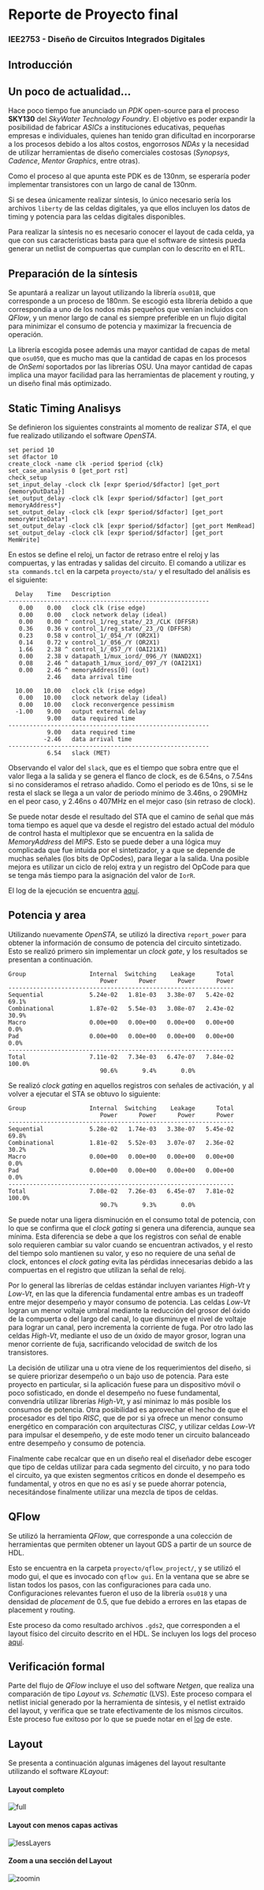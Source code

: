 # Reporte de Proyecto final
### IEE2753 - Diseño de Circuitos Integrados Digitales

## Introducción

## Un poco de actualidad...
Hace poco tiempo fue anunciado un *PDK* open-source para el proceso **SKY130** del *SkyWater Technology Foundry*. El objetivo es poder expandir la posibilidad de fabricar *ASICs* a instituciones educativas, pequeñas empresas e individuales, quienes han tenido gran dificultad en incorporarse a los procesos debido a los altos costos, engorrosos *NDAs* y la necesidad de utilizar herramientas de diseño comerciales costosas (*Synopsys*, *Cadence*, *Mentor Graphics*, entre otras).

Como el proceso al que apunta este PDK es de 130nm, se esperaría poder implementar transistores con un largo de canal de 130nm.

Si se desea únicamente realizar síntesis, lo único necesario sería los archivos `liberty` de las celdas digitales, ya que ellos incluyen los datos de timing y potencia para las celdas digitales disponibles.

Para realizar la síntesis no es necesario conocer el layout de cada celda, ya que con sus características basta para que el software de síntesis pueda generar un netlist de compuertas que cumplan con lo descrito en el RTL.


## Preparación de la síntesis

Se apuntará a realizar un layout utilizando la librería `osu018`, que corresponde a un proceso de 180nm. Se escogió esta librería debido a que correspondía a uno de los nodos más pequeños que venían incluidos con *QFlow*, y un menor largo de canal es siempre preferible en un flujo digital para minimizar el consumo de potencia y maximizar la frecuencia de operación.

La librería escogida posee además una mayor cantidad de capas de metal que `osu050`, que es mucho mas que la cantidad de capas en los procesos de *OnSemi* soportados por las librerías OSU. Una mayor cantidad de capas implica una mayor facilidad para las herramientas de placement y routing, y un diseño final más optimizado.

## Static Timing Analisys

Se definieron los siguientes constraints al momento de realizar *STA*, el que fue realizado utilizando el software *OpenSTA*.

```
set period 10
set dfactor 10
create_clock -name clk -period $period {clk}
set_case_analysis 0 [get_port rst]
check_setup
set_input_delay -clock clk [expr $period/$dfactor] [get_port {memoryOutData}]
set_output_delay -clock clk [expr $period/$dfactor] [get_port memoryAddress*]
set_output_delay -clock clk [expr $period/$dfactor] [get_port memoryWriteData*]
set_output_delay -clock clk [expr $period/$dfactor] [get_port MemRead]
set_output_delay -clock clk [expr $period/$dfactor] [get_port MemWrite]
```

En estos se define el reloj, un factor de retraso entre el reloj y las compuertas, y las entradas y salidas del circuito. El comando a utilizar es `sta commands.tcl` en la carpeta `proyecto/sta/` y el resultado del análisis es el siguiente:

```
  Delay    Time   Description
---------------------------------------------------------
   0.00    0.00   clock clk (rise edge)
   0.00    0.00   clock network delay (ideal)
   0.00    0.00 ^ control_1/reg_state/_23_/CLK (DFFSR)
   0.36    0.36 v control_1/reg_state/_23_/Q (DFFSR)
   0.23    0.58 v control_1/_054_/Y (OR2X1)
   0.14    0.72 v control_1/_056_/Y (OR2X1)
   1.66    2.38 ^ control_1/_057_/Y (OAI21X1)
   0.00    2.38 v datapath_1/mux_iord/_096_/Y (NAND2X1)
   0.08    2.46 ^ datapath_1/mux_iord/_097_/Y (OAI21X1)
   0.00    2.46 ^ memoryAddress[0] (out)
           2.46   data arrival time

  10.00   10.00   clock clk (rise edge)
   0.00   10.00   clock network delay (ideal)
   0.00   10.00   clock reconvergence pessimism
  -1.00    9.00   output external delay
           9.00   data required time
---------------------------------------------------------
           9.00   data required time
          -2.46   data arrival time
---------------------------------------------------------
           6.54   slack (MET)
```

Observando el valor del `slack`, que es el tiempo que sobra entre que el valor llega a la salida y se genera el flanco de clock, es de 6.54ns, o 7.54ns si no consideramos el retraso añadido. Como el periodo es de 10ns, si se le resta el slack se llega a un valor de periodo mínimo de 3.46ns, o 290MHz en el peor caso, y 2.46ns o 407MHz en el mejor caso (sin retraso de clock).

Se puede notar desde el resultado del STA que el camino de señal que más toma tiempo es aquel que va desde el registro del estado actual del módulo de control hasta el multiplexor que se encuentra en la salida de *MemoryAddress* del *MIPS*. Esto se puede deber a una lógica muy complicada que fue intuida por el sintetizador, y a que se depende de muchas señales (los bits de OpCodes), para llegar a la salida. Una posible mejora es utilizar un ciclo de reloj extra y un registro del OpCode para que se tenga más tiempo para la asignación del valor de `IorR`.

El log de la ejecución se encuentra [aquí](./sta/sta.log).

## Potencia y area

Utilizando nuevamente *OpenSTA*, se utilizó la directiva `report_power` para obtener la información de consumo de potencia del circuito sintetizado. Esto se realizó primero sin implementar un *clock gate*, y los resultados se presentan a continuación.

```
Group                  Internal  Switching    Leakage      Total
                          Power      Power      Power      Power
----------------------------------------------------------------
Sequential             5.24e-02   1.81e-03   3.38e-07   5.42e-02  69.1%
Combinational          1.87e-02   5.54e-03   3.08e-07   2.43e-02  30.9%
Macro                  0.00e+00   0.00e+00   0.00e+00   0.00e+00   0.0%
Pad                    0.00e+00   0.00e+00   0.00e+00   0.00e+00   0.0%
----------------------------------------------------------------
Total                  7.11e-02   7.34e-03   6.47e-07   7.84e-02 100.0%
                          90.6%       9.4%       0.0%
```

Se realizó *clock gating* en aquellos registros con señales de activación, y al volver a ejecutar el STA se obtuvo lo siguiente:

```
Group                  Internal  Switching    Leakage      Total
                          Power      Power      Power      Power
----------------------------------------------------------------
Sequential             5.28e-02   1.74e-03   3.38e-07   5.45e-02  69.8%
Combinational          1.81e-02   5.52e-03   3.07e-07   2.36e-02  30.2%
Macro                  0.00e+00   0.00e+00   0.00e+00   0.00e+00   0.0%
Pad                    0.00e+00   0.00e+00   0.00e+00   0.00e+00   0.0%
----------------------------------------------------------------
Total                  7.08e-02   7.26e-03   6.45e-07   7.81e-02 100.0%
                          90.7%       9.3%       0.0%
```

Se puede notar una ligera disminución en el consumo total de potencia, con lo que se confirma que el *clock gating* si genera una diferencia, aunque sea mínima. Esta diferencia se debe a que los registros con señal de enable solo requieren cambiar su valor cuando se encuentran activados, y el resto del tiempo solo mantienen su valor, y eso no requiere de una señal de clock, entonces el *clock gating* evita las pérdidas innecesarias debido a las compuertas en el registro que utilizan la señal de reloj.

Por lo general las librerías de celdas estándar incluyen variantes *High-Vt* y *Low-Vt*, en las que la diferencia fundamental entre ambas es un tradeoff entre mejor desempeño y mayor consumo de potencia. Las celdas *Low-Vt* logran un menor voltaje umbral mediante la reducción del grosor del óxido de la compuerta o del largo del canal, lo que disminuye el nivel de voltaje para lograr un canal, pero incrementa la corriente de fuga. Por otro lado las celdas *High-Vt*, mediante el uso de un óxido de mayor grosor, logran una menor corriente de fuja, sacrificando velocidad de switch de los transistores.

La decisión de utilizar una u otra viene de los requerimientos del diseño, si se quiere priorizar desempeño o un bajo uso de potencia. Para este proyecto en particular, si la aplicación fuese para un dispositivo móvil o poco sofisticado, en donde el desempeño no fuese fundamental, convendría utilizar librerías *High-Vt*, y así minimaz lo más posible los consumos de potencia. Otra posibilidad es aprovechar el hecho de que el procesador es del tipo *RISC*, que de por si ya ofrece un menor consumo energético en comparación con arquitecturas *CISC*, y utilizar celdas *Low-Vt* para impulsar el desempeño, y de este modo tener un circuito balanceado entre desempeño y consumo de potencia.

Finalmente cabe recalcar que en un diseño real el diseñador debe escoger que tipo de celdas utilizar para cada segmento del circuito, y no para todo el circuito, ya que existen segmentos críticos en donde el desempeño es fundamental, y otros en que no es así y se puede ahorrar potencia, necesitándose finalmente utilizar una mezcla de tipos de celdas.

## QFlow

Se utilizó la herramienta *QFlow*, que corresponde a una colección de herramientas que permiten obtener un layout GDS a partir de un source de HDL.

Esto se encuentra en la carpeta `proyecto/qflow_project/`, y se utilizó el modo gui, el que es invocado con `qflow gui`. En la ventana que se abre se listan todos los pasos, con las configuraciones para cada uno. Configuraciones relevantes fueron el uso de la librería `osu018` y una densidad de *placement* de 0.5, que fue debido a errores en las etapas de placement y routing.

Este proceso da como resultado archivos `.gds2`, que corresponden a el layout físico del circuito descrito en el HDL. Se incluyen los logs del proceso [aquí](./qflow_project/log).

## Verificación formal

Parte del flujo de *QFlow* incluye el uso del software *Netgen*, que realiza una comparación de tipo *Layout vs. Schematic* (LVS). Este proceso compara el netlist inicial generado por la herramienta de síntesis, y el netlist extraido del layout, y verifica que se trate efectivamente de los mismos circuitos. Este proceso fue exitoso por lo que se puede notar en el [log](./qflow_project/log/lvs.log) de este.

## Layout

Se presenta a continuación algunas imágenes del layout resultante utilizando el software *KLayout*:

#### Layout completo

![full](./qflow_project/layout/pic1.png)

#### Layout con menos capas activas

![lessLayers](./qflow_project/layout/pic1.png)

#### Zoom a una sección del Layout

![zoomin](./qflow_project/layout/pic1.png)
